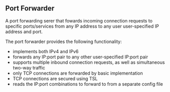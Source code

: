 ## Port Forwarder

A port forwarding serer that fowards incoming connection requests to specific ports/services from any IP address to any user user-specified IP address and port.

The port forwarder provides the following functionality:
- implements both IPv4 and IPv6
- forwards any IP:port pair to any other user-specified IP:port pair
- supports multiple inbound connection requests, as well as simultaneous two-way traffic
- only TCP connections are forwarded by basic implementation
- TCP connections are secured using TSL
- reads the IP:port combinations to forward to from a separate config file
